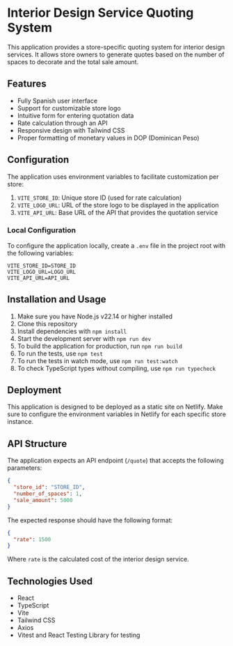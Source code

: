 # Interior Design Service Quoting System

This application provides a store-specific quoting system for interior design services. It allows store owners to generate quotes based on the number of spaces to decorate and the total sale amount.

## Features

- Fully Spanish user interface
- Support for customizable store logo
- Intuitive form for entering quotation data
- Rate calculation through an API
- Responsive design with Tailwind CSS
- Proper formatting of monetary values in DOP (Dominican Peso)

## Configuration

The application uses environment variables to facilitate customization per store:

1. `VITE_STORE_ID`: Unique store ID (used for rate calculation)
2. `VITE_LOGO_URL`: URL of the store logo to be displayed in the application
3. `VITE_API_URL`: Base URL of the API that provides the quotation service

### Local Configuration

To configure the application locally, create a `.env` file in the project root with the following variables:

```
VITE_STORE_ID=STORE_ID
VITE_LOGO_URL=LOGO_URL
VITE_API_URL=API_URL
```

## Installation and Usage

1. Make sure you have Node.js v22.14 or higher installed
2. Clone this repository
3. Install dependencies with `npm install`
4. Start the development server with `npm run dev`
5. To build the application for production, run `npm run build`
6. To run the tests, use `npm test`
7. To run the tests in watch mode, use `npm run test:watch`
8. To check TypeScript types without compiling, use `npm run typecheck`

## Deployment

This application is designed to be deployed as a static site on Netlify. Make sure to configure the environment variables in Netlify for each specific store instance.


## API Structure

The application expects an API endpoint (`/quote`) that accepts the following parameters:

```json
{
  "store_id": "STORE_ID",
  "number_of_spaces": 1,
  "sale_amount": 5000
}
```

The expected response should have the following format:

```json
{
  "rate": 1500
}
```

Where `rate` is the calculated cost of the interior design service.

## Technologies Used

- React
- TypeScript
- Vite
- Tailwind CSS
- Axios
- Vitest and React Testing Library for testing
